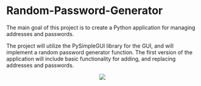 # Random-Password-Generator
 The main goal of this project is to create a Python application for managing addresses and passwords.

The project will utilize the PySimpleGUI library for the GUI, and will implement a random password generator function. The first version of the application will include basic functionality for adding, and replacing addresses and passwords.

<p align="center">
    <img src="https://user-images.githubusercontent.com/113802361/222605455-a46620b8-3519-4dcd-8ef1-c9c6ea2f8e9b.png">
